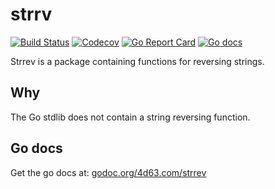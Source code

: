 # strrv
[![Build Status](https://img.shields.io/travis/leighmcculloch/go-strrev.svg?label=linux%20%26%20osx)](https://travis-ci.org/leighmcculloch/go-strrev)
[![Codecov](https://img.shields.io/codecov/c/github/leighmcculloch/go-strrev.svg)](https://codecov.io/gh/leighmcculloch/go-strrev)
[![Go Report Card](https://goreportcard.com/badge/github.com/leighmcculloch/go-strrev)](https://goreportcard.com/report/github.com/leighmcculloch/go-strrev)
[![Go docs](https://img.shields.io/badge/godoc-reference-blue.svg)](https://godoc.org/4d63.com/strrev)

Strrev is a package containing functions for reversing strings.

## Why

The Go stdlib does not contain a string reversing function.

## Go docs

Get the go docs at: [godoc.org/4d63.com/strrev](https://godoc.org/4d63.com/strrev)
